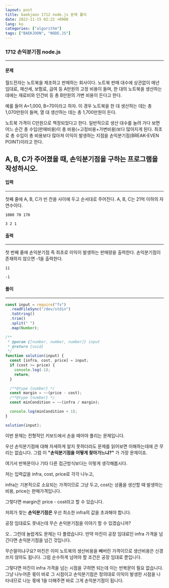 ```yaml
---
layout: post
title: baekjoon 1712 node.js 문제 풀이
date: 2022-11-15 02:22 +0900
lang: ko
categories: ["algorithm"]
tags: ["BAEKJOON", "NODE.JS"]
---
```

###  1712 손익분기점 node.js 

--- 

#### 문제 
월드전자는 노트북을 제조하고 판매하는 회사이다. 노트북 판매 대수에 상관없이 매년 임대료, 재산세, 보험료, 급여 등 A만원의 고정 비용이 들며, 한 대의 노트북을 생산하는 데에는 재료비와 인건비 등 총 B만원의 가변 비용이 든다고 한다.

예를 들어 A=1,000, B=70이라고 하자. 이 경우 노트북을 한 대 생산하는 데는 총 1,070만원이 들며, 열 대 생산하는 데는 총 1,700만원이 든다.

노트북 가격이 C만원으로 책정되었다고 한다. 일반적으로 생산 대수를 늘려 가다 보면 어느 순간 총 수입(판매비용)이 총 비용(=고정비용+가변비용)보다 많아지게 된다. 최초로 총 수입이 총 비용보다 많아져 이익이 발생하는 지점을 손익분기점(BREAK-EVEN POINT)이라고 한다.

A, B, C가 주어졌을 때, 손익분기점을 구하는 프로그램을 작성하시오.
--- 

#### 입력
--- 
첫째 줄에 A, B, C가 빈 칸을 사이에 두고 순서대로 주어진다. A, B, C는 21억 이하의 자연수이다.
```
1000 70 170
```
```
3 2 1
```
#### 출력
--- 
첫 번째 줄에 손익분기점 즉 최초로 이익이 발생하는 판매량을 출력한다. 손익분기점이 존재하지 않으면 -1을 출력한다.
```
11
```
```
-1
```
#### 풀이
--- 

```js
const input = require("fs")
  .readFileSync("/dev/stdin")
  .toString()
  .trim()
  .split(" ")
  .map(Number);

/**
 * @param {[number, number, number]} input
 * @return {void}
 */
function solution(input) {
  const [infra, cost, price] = input;
  if (cost >= price) {
    console.log(-1);
    return;
  }

  /**@type {number} */
  const margin = ~~(price - cost);
  /**@type {number} */
  const minCondition = ~~(infra / margin);

  console.log(minCondition + 1);
}

solution(input);
```

이번 문제는 전형적인 키보드에서 손을 떼어야 풀리는 문제입니다.

우선 손익분기점에 대해 자세하게 알지 못하더라도 문제를 읽어보면 이해하는데에 큰 무리는 없습니다.
그럼 이 **"손익분기점을 어떻게 찾아가느냐?"** 가 가장 문제이죠.

여기서 반복문이나 기타 다른 접근방식보다는 이렇게 생각해봅시다.

저는 입력값을 infra, cost, price로 각각 나누고,

infra는 기본적으로 소요되는 가격이므로 그냥 두고, cost는 상품을 생산할 때 발생하는 비용, price는 판매가격입니다.

그렇다면 margin은 price - cost라고 할 수 있습니다.

저희가 찾는 **손익분기점은** 우선 최소한 infra의 값을 초과해야 합니다.

공장 임대료도 못내는데 무슨 손익분기점을 이야기 할 수 있겠습니까?


오.. 그런데 놀랍게도 문제는 다 풀렸습니다. 만약 마진이 공장 임대료인 infra 가격을 넘긴다면 손익분기점을 넘긴 것입니다.

무슨말이냐구요? 마진은 이미 노트북의 생산비용을 빼버린 가격이므로 생산비용은 신경쓰지 않아도 됩니다. 그럼 순수하게 넘어야 할 조건은 공장 임대료 뿐입니다.

그렇다면 마진이 infra 가격을 넘는 시점을 구하면 되는데 이는 반복문이 필요 없습니다. 그냥 나누어준 몫이 바로 그 시점이고 손익분기점은 정의대로 이익이 발생한 시점을 나타내므로 나눈 몫에 1을 더해주면 바로 그게 손익분기점이 됩니다.



